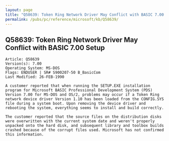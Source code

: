```yaml
---
layout: page
title: "Q58639: Token Ring Network Driver May Conflict with BASIC 7.00 Setup"
permalink: /pubs/pc/reference/microsoft/kb/Q58639/
---
```


## Q58639: Token Ring Network Driver May Conflict with BASIC 7.00 Setup

	Article: Q58639
	Version(s): 7.00
	Operating System: MS-DOS
	Flags: ENDUSER | SR# S900207-50 B_BasicCom
	Last Modified: 26-FEB-1990
	
	A customer reported that when running the SETUP.EXE installation
	program for Microsoft BASIC Professional Development System (PDS)
	Version 7.00 for MS-DOS and OS/2, problems may occur if a Token Ring
	network device driver Version 1.10 has been loaded from the CONFIG.SYS
	file during a system boot. Upon removing the device driver and
	rebooting the system, everything seems to install and build correctly.
	
	The customer reported that the source files on the distribution disks
	were overwritten with the current system date and weren't properly
	unpacked onto the hard disk, and subsequent library and toolbox builds
	crashed because of the corrupt files used. Microsoft has not confirmed
	this information.
